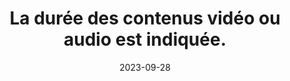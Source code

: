 ---
N: '118'
Rubrique: Images et médias
title: La durée des contenus vidéo ou audio est indiquée.
detail: La durée des contenus vidéo ou audio est indiquée.
categories: [" Images et médias"]
agrege: O4118-E029
opquast: '4118'
indiceebook: '29'
description: "Règle n° 029"
weight:  029
actif: '1'
layout: rules
date: 2023-09-28
tags: ["", ""]
objectif: ["", ""]
Meo: ""
Controle: ""
Auteur: ""
---
